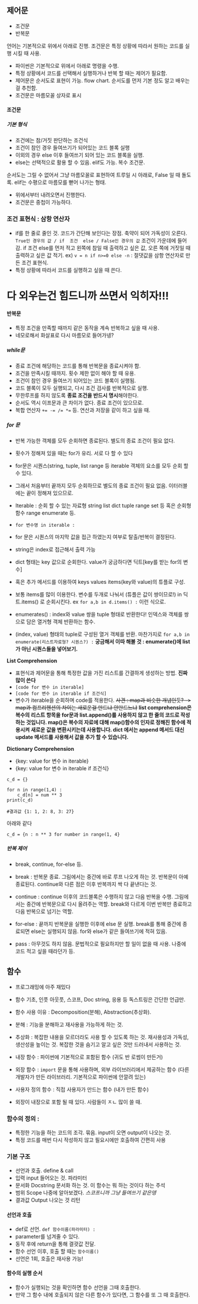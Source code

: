 
## 제어문

 - 조건문
 - 반복문

 언어는 기본적으로 위에서 아래로 진행. 조건문은 특정 상황에 따라서 원하는 코드를 실행 시킬 때 사용.

 - 파이썬은 기본적으로 위에서 아래로 명령을 수행.
 - 특정 상황에서 코드를 선택해서 실행하거나 반복 할 때는 제어가 필요함.
 - 제어문은 순서도로 표현이 가능. flow chart. 순서도를 먼저 기본 정도 알고 배우는걸 추천함.
 - 조건문은 마름모꼴 상자로 표시

 #### 조건문

 ##### 기본 형식

 - 조건에는 참/거짓 판단하는 조건식
 - 조건이 참인 경우 들여쓰기가 되어있는 코드 블록 실행
 - 이외의 경우 else 이후 들여쓰기 되어 있는 코드 블록을 실행.
 - else는 선택적으로 활용 할 수 있음. elif도 가능. 복수 조건문.

 순서도는 그릴 수 없어서 그냥 마름모꼴로 표현하여 트루일 시 아래로, False 일 때 돌도록. elif는 수평으로 마름모를 뻗어 나가는 형태.

 - 위에서부터 내려오면서 진행한다. 
 - 조건문은 중첩이 가능하다.

 ### 조건 표현식 : 삼항 연산자

 - if를 한 줄로 줄인 것. 코드가 간단해 보인다는 장점. 축약이 되어 가독성이 오른다.
 `True인 경우의 값 / if  조건  else / False인 경우의 값` 조건이 가운데에 들어감. if 조건 else를 먼저 적고 왼쪽에 참일 때 출력하고 싶은 값, 오른 쪽에 거짓일 때 출력하고 싶은 값 적기.
 ex) `v = n if n>=0 else -n`  : 절댓값을 삼항 연산자로 만든 조건 표현식.
 - 특정 상황에 따라서 코드를 실행하고 싶을 때 쓴다.

 # 다 외우는건 힘드니까 쓰면서 익히자!!!

 #### 반복문

 - 특정 조건을 만족할 때까지 같은 동작을 계속 반복하고 싶을 때 사용.
 - 네모로해서 화살표로 다시 마름모로 들어가넹?

 ##### while문
 - 종료 조건에 해당하는 코드를 통해 반복문을 종료시켜야 함.
 - 조건을 만족시킬 때까지. 횟수 제한 없이 해야 할 때 유용.
 - 조건이 참인 경우 들여쓰기 되어있는 코드 블록이 실행됨.
 - 코드 블록이 모두 실행되고, 다시 조건 검사를 반복적으로 실행.
 - 무한루프를 하지 않도록 **종료 조건을 반드시 명시**해야한다.
 - 순서도 역시 이프문과 큰 차이가 없다. 종료 조건이 있으므로.
 - 복합 연산자 `+= -= /= *=` 등. 연산과 저장을 같이 하고 싶을 때.

 ##### for 문
 - 반복 가능한 객체를 모두 순회하면 종료된다. 별도의 종료 조건이 필요 없다.
 - 횟수가 정해져 있을 때는 for가 유리. 서로 다 할 수 있다
 - for문은 시퀀스(string, tuple, list range 등 iterable 객체의 요소를 모두 순회 할 수 있다.
 - 그래서 처음부터 끝까지 모두 순회하므로 별도의 종료 조건이 필요 없음. 이터러블에는 끝이 정해져 있으므로.
 - Iterable : 순회 할 수 있는 자료형 string list dict tuple range set 등 혹은 순회형 함수 range enumerate 등.
 - `for 변수명 in iterable : `
 - for 문은 시퀀스의 마지막 값을 접근 하였는지 여부로 탈출/반복이 결정된다.
 - string은 index로 접근해서 출력 가능
 - dict 형태는 key 값으로 순회한다. value가 궁금하다면 딕트[key를 받는 for의 변수]
 - 혹은 추가 메서드를 이용하여 keys values items(key와 value)의 튜플로 구성.
 - 보통 items를 많이 이용한다. 변수를 두개로 나눠서 (튜플은 값이 쌍이므로!) in 딕트.items() 로 순회시킨다. ex `for a,b in d.items() :` 이런 식으로.

 - enumerates() : index와 value 쌍을 tuple 형태로 반환한다! 인덱스와 객체를 쌍으로 담은 열거형 객체 반환하는 함수.
 - (index, value) 형태의 tuple로 구성된 열거 객체를 반환. 마찬가지로 `for a,b in enumerate(리스트자료형? 시퀀스?) :`
 **궁금해서 이따 해볼 것 : enumerate()에 list가 아닌 시퀀스들을 넣어보기.**

 **List Comprehension**
 - 표현식과 제어문을 통해 특정한 값을 가진 리스트를 간결하게 생성하는 방법. **진짜 많이 쓴다**
 - `[code for 변수 in iterable]`
 - `[code for 변수 in iterable if 조건식]`
 - 변수가 iterable을 순회하며 code를 적용한다. ~~사견 : map과 비슷한 개념인듯? -> map과 컴프리헨션의 차이는 새로운걸 만드냐 안만드느냐~~
**list comprehension은 복수의 리스트 항목을 for문과 list.append()를 사용하지 않고 한 줄의 코드로 작성하는 것입니다. map()은 복수의 자료에 대해 map()함수의 인자로 정해진 함수에 적용시켜 새로운 값을 변환시키는데 사용합니다. dict 에서는 append 메서드 대신 update 메서드를 사용해서 값을 추가 할 수 있습니다.**
 
 **Dictionary Comprehension**
 - {key: value for 변수 in iterable}
 - {key: value for 변수 in iterable if 조건식}
```
c_d = {}

for n in range(1,4) :
    c_d[n] = num ** 3
print(c_d)

#결과값 {1: 1, 2: 8, 3: 27}
```
아래와 같다

`c_d = {n : n ** 3 for number in range(1, 4}`


 ##### 반복 제어

 - break, continue, for-else 등.

 - break : 반복문 종료. 그림에서는 중간에 바로 루프 나오게 하는 것. 반복문이 아예 종료된다. continue와 다른 점은 이후 반복까지 싹 다 끝낸다는 것.
 - continue : continue 이후의 코드블록은 수행하지 않고 다음 반복을 수행. 그림에서는 중간에 반복문으로 다시 올려주는 역할. break와 다르게 이번 반복만 종료하고 다음 반복으로 넘기는 역할.
 - for-else : 끝까지 반복문을 실행한 이후에 else 문 실행. break를 통해 중간에 종료되면 else는 실행되지 않음. for와 else가 같은 들여쓰기에 적혀 있음.
 - pass : 아무것도 하지 않음. 문법적으로 필요하지만 할 일이 없을 때 사용. 나중에 코드 적고 싶을 때라던가 등.
 
 ## 함수

 - 프로그래밍에 아주 재밌다
 - 함수 기초, 인풋 아웃풋, 스코프, Doc string, 응용 등 독스트링은 간단한 언급만.

 - 함수 사용 이유 : Decomposition(분해), Abstraction(추상화).
 - 분해 : 기능을 분해하고 재사용을 가능하게 하는 것.
 - 추상화 : 복잡한 내용을 모르더라도 사용 할 수 있도록 하는 것. 재사용성과 가독성, 생산성을 높이는 것. 복잡한 것을 숨기고 알고 싶은 것만 드러내서 사용하는 것.

 - 내장 함수 : 파이썬에 기본적으로 포함된 함수 (귀도 반 로썸이 만든거)
 - 외장 함수 : `import` 문을 통해 사용하며, 외부 라이브러리에서 제공하는 함수 (다른 개발자가 만든 라이브러리. 기본적으로 파이썬에 안깔려 있는)
 - 사용자 정의 함수 : 직접 사용자가 만드는 함수 (내가 만든 함수)
 - 외장이 내장으로 포함 될 때 있다. 사람들이 ㅈㄴ 많이 쓸 때.

 ### 함수의 정의 : 
 - 특정한 기능을 하는 코드의 조각. 묶음. input이 오면 output이 나오는 것.
 - 특정 코드를 매번 다시 작성하지 않고 필요시에만 호출하여 간편히 사용

 ### 기본 구조

 - 선언과 호출. define & call
 - 입력 input 들어오는 것. 파라미터
 - 문서화 Docstring 문서화 하는 것. 이 함수는 뭐 하는 것이다 하는 주석
 - 범위 Scope 나중에 알아보겠다. *스코프니까 그냥 들여쓰기 같은뎅*
 - 결과값 Output 나오는 것 리턴



 #### 선언과 호출

 - def로 선언. `def 함수이름(파라미터) : `
 - parameter를 넘겨줄 수 있다.
 - 동작 후에 return을 통해 결괏값 전달.
 - 함수 선언 이후, 호출 할 때는 `함수이름()`
 - 선언은 1회, 호출은 재사용 가능!

 #### 함수의 실행 순서

 - 함수가 실행되는 것을 확인하면 함수 선언을 그때 호출한다.
 - 만약 그 함수 내에 호출되지 않은 다른 함수가 있다면, 그 함수를 또 그 때 호출한다.



























